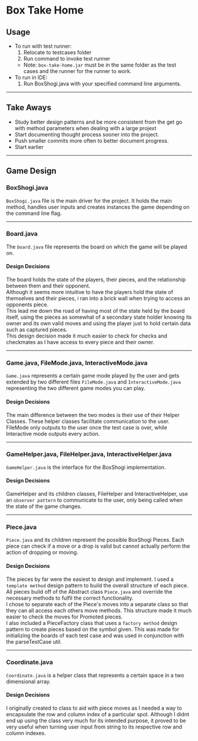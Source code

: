 # Box Take Home
## Usage
- To run with test runner:
    1. Relocate to testcases folder
    2. Run command to invoke test runner
    - Note: `box-take-home.jar` must be in the same folder as the test cases and the runner for the runner to work.
- To run in IDE:
    1. Run BoxShogi.java with your specified command line arguments. 
    
 ---
## Take Aways
 - Study better design patterns and be more consistent from the get go with method parameters when dealing with a large projext
 - Start documenting thought process sooner into the project. 
 - Push smaller commits more often to better document progress. 
 - Start earlier
 ---
## Game Design

### BoxShogi.java
`BoxShogi.java` file is the main driver for the project. It holds the main method, handles user inputs and creates instances the game depending on the command line flag.

 ---
### Board.java
The `board.java` file represents the board on which the game will be played on.
#### Design Decisions
The board holds the state of the players, their pieces, and the relationship between them and their opponent.  
Although it seems more intuitive to have the players hold the state of themselves and their pieces, i ran into a brick wall when trying to access an opponents piece.  
This lead me down the road of having most of the state held by the board itself, using the pieces as somewhat of a secondary state holder knowing its owner and its own valid moves and using the player just to hold certain data such as captured pieces.  
This design decision made it much easier to check for checks and checkmates as I have access to every piece and their owner. 

 ---
### Game.java, FileMode.java, InteractiveMode.java
`Game.java` represents a certain game mode played by the user and gets extended by two different files `FileMode.java` and `InteractiveMode.java` representing the two different game modes you can play. 
#### Design Decisions
The main difference between the two modes is their use of their Helper Classes. These helper classes facilitate communication to the user. FileMode only outputs to the user once the test case is over, while Interactive mode outputs every action. 

 ---
### GameHelper.java, FileHelper.java, InteractiveHelper.java
`GameHelper.java` is the interface for the BoxShogi implementation. 
#### Design Decisions
GameHelper and its children classes, FileHelper and InteractiveHelper, use an `observer pattern` to communicate to the user, only being called when the state of the game changes. 

 ---
### Piece.java
`Piece.java` and its children represent the possible BoxShogi Pieces. Each piece can check if a move or a drop is valid but cannot actually perform the action of dropping or moving. 
#### Design Decisions
The pieces by far were the easiest to design and implement. I used a `template method` design pattern to build the overall structure of each piece. All pieces build off of the Abstract class `Piece.java` and override the necessary methods to fulfil the correct functionality.  
I chose to separate each of the Piece's moves into a separate class so that they can all access each others move methods. This structure made it much easier to check the moves for Promoted pieces.   
I also included a PieceFactory class that uses a `factory method` design pattern to create pieces based on the symbol given. This was made for initializing the boards of each test case and was used in conjunction with the parseTestCase util.

---
### Coordinate.java
`Coordinate.java` is a helper class that represents a certain space in a two dimensional array. 
#### Design Decisions
I originally created to class to aid with piece moves as I needed a way to encapsulate the row and column index of a particular spot. 
Although I didnt end up using the class very much for its intended purpose, it proved to be very useful when turning user input from string to its respective row and column indexes. 
